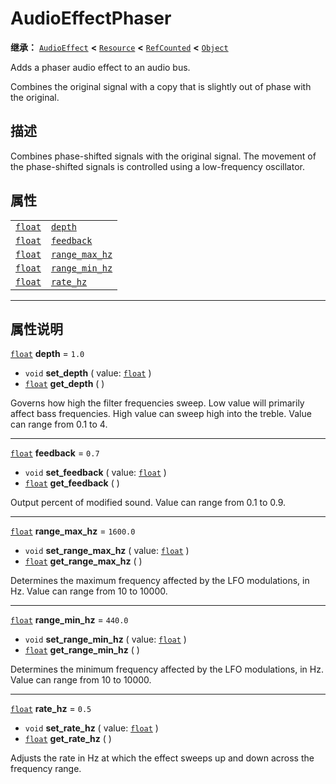 <!-- ⚠ 请勿编辑本文件 ⚠ -->
<!-- 本文档使用脚本从 WeDot 引擎源码仓库生成。 -->
<!-- 生成脚本：https://github.com/WeDot-Engine/WeDot/tree/4.3/doc/tools/make_md.py； -->
<!-- 原文件：https://github.com/WeDot-Engine/WeDot/tree/4.3/doc/classes/AudioEffectPhaser.xml。 -->

<div id="_class_audioeffectphaser"></div>

# AudioEffectPhaser

**继承：** [`AudioEffect`](class_audioeffect.md) **<** [`Resource`](class_resource.md) **<** [`RefCounted`](class_refcounted.md) **<** [`Object`](class_object.md)

Adds a phaser audio effect to an audio bus.

Combines the original signal with a copy that is slightly out of phase with the original.

## 描述

Combines phase-shifted signals with the original signal. The movement of the phase-shifted signals is controlled using a low-frequency oscillator.

## 属性

|||
|:-:|:--|
| [`float`](class_float.md) | [`depth`](class_audioeffectphaser.md#class_audioeffectphaser_property_depth)               | ``1.0``    |
| [`float`](class_float.md) | [`feedback`](class_audioeffectphaser.md#class_audioeffectphaser_property_feedback)         | ``0.7``    |
| [`float`](class_float.md) | [`range_max_hz`](class_audioeffectphaser.md#class_audioeffectphaser_property_range_max_hz) | ``1600.0`` |
| [`float`](class_float.md) | [`range_min_hz`](class_audioeffectphaser.md#class_audioeffectphaser_property_range_min_hz) | ``440.0``  |
| [`float`](class_float.md) | [`rate_hz`](class_audioeffectphaser.md#class_audioeffectphaser_property_rate_hz)           | ``0.5``    |

<!-- rst-class:: classref-section-separator -->

---

## 属性说明

<div id="_class_audioeffectphaser_property_depth"></div>

[`float`](class_float.md) **depth** = ``1.0`` <div id="class_audioeffectphaser_property_depth"></div>

- `void` **set_depth** ( value: [`float`](class_float.md) )
- [`float`](class_float.md) **get_depth** ( )

Governs how high the filter frequencies sweep. Low value will primarily affect bass frequencies. High value can sweep high into the treble. Value can range from 0.1 to 4.

<!-- rst-class:: classref-item-separator -->

---

<div id="_class_audioeffectphaser_property_feedback"></div>

[`float`](class_float.md) **feedback** = ``0.7`` <div id="class_audioeffectphaser_property_feedback"></div>

- `void` **set_feedback** ( value: [`float`](class_float.md) )
- [`float`](class_float.md) **get_feedback** ( )

Output percent of modified sound. Value can range from 0.1 to 0.9.

<!-- rst-class:: classref-item-separator -->

---

<div id="_class_audioeffectphaser_property_range_max_hz"></div>

[`float`](class_float.md) **range_max_hz** = ``1600.0`` <div id="class_audioeffectphaser_property_range_max_hz"></div>

- `void` **set_range_max_hz** ( value: [`float`](class_float.md) )
- [`float`](class_float.md) **get_range_max_hz** ( )

Determines the maximum frequency affected by the LFO modulations, in Hz. Value can range from 10 to 10000.

<!-- rst-class:: classref-item-separator -->

---

<div id="_class_audioeffectphaser_property_range_min_hz"></div>

[`float`](class_float.md) **range_min_hz** = ``440.0`` <div id="class_audioeffectphaser_property_range_min_hz"></div>

- `void` **set_range_min_hz** ( value: [`float`](class_float.md) )
- [`float`](class_float.md) **get_range_min_hz** ( )

Determines the minimum frequency affected by the LFO modulations, in Hz. Value can range from 10 to 10000.

<!-- rst-class:: classref-item-separator -->

---

<div id="_class_audioeffectphaser_property_rate_hz"></div>

[`float`](class_float.md) **rate_hz** = ``0.5`` <div id="class_audioeffectphaser_property_rate_hz"></div>

- `void` **set_rate_hz** ( value: [`float`](class_float.md) )
- [`float`](class_float.md) **get_rate_hz** ( )

Adjusts the rate in Hz at which the effect sweeps up and down across the frequency range.

[^virtual]: 本方法通常需要用户覆盖才能生效。
[^const]: 本方法无副作用，不会修改该实例的任何成员变量。
[^vararg]: 本方法除了能接受在此处描述的参数外，还能够继续接受任意数量的参数。
[^constructor]: 本方法用于构造某个类型。
[^static]: 调用本方法无需实例，可直接使用类名进行调用。
[^operator]: 本方法描述的是使用本类型作为左操作数的有效运算符。
[^bitfield]: 这个值是由下列位标志构成位掩码的整数。
[^void]: 无返回值。

